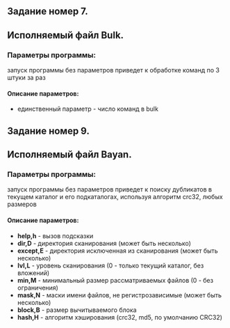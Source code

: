 ﻿## Задание номер 7. 
## Исполняемый файл Bulk. 
### Параметры программы: 
запуск программы без параметров приведет к обработке команд по 3 штуки за раз 
#### Описание параметров: 
* единственный параметр - число команд в bulk
## Задание номер 9. 
## Исполняемый файл Bayan. 
### Параметры программы: 
запуск программы без параметров приведет к поиску дубликатов в текущем каталог и его подкаталогах, используя алгоритм crc32, любых размеров 
#### Описание параметров: 
* __help,h__ - вызов подсказки 
* __dir,D__ - директория сканирования (может быть несколько) 
* __except,E__ - директория исключенная из сканирования (может быть несколько) 
* __lvl,L__ - уровень сканирования (0 - только текущий каталог, без вложений) 
* __min,M__ - минимальный размер рассматриваемых файлов (0 - без ограничения) 
* __mask,N__ - маски имени файлов, не регистрозависимые (может быть несколько) 
* __block,B__ - размер вычитываемого блока 
* __hash,H__ - алгоритм хэширования (crc32, md5, по умолчанию CRC32)